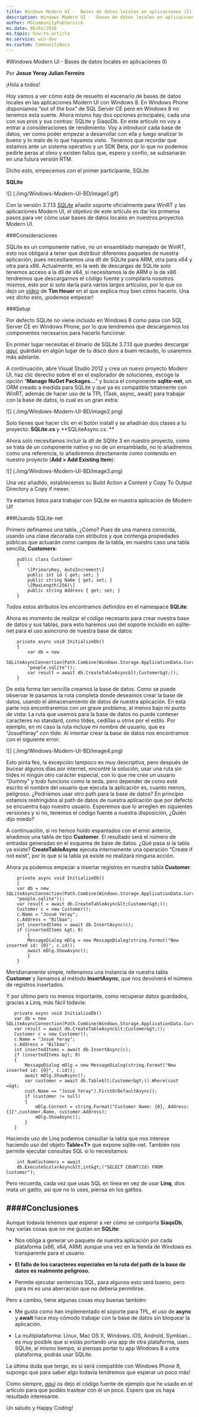 ```yaml
---
title: Windows Modern UI -  Bases de datos locales en aplicaciones (I)
description: Windows Modern UI -  Bases de datos locales en aplicaciones (I)
author: MSCommunityPubService
ms.date: 06/01/2016
ms.topic: how-to-article
ms.service: win-dev
ms.custom: CommunityDocs
---
```








#Windows Modern UI -  Bases de datos locales en aplicaciones (I)

Por **Josue Yeray Julian Ferreiro**


¡Hola a todos!

Hoy vamos a ver cómo está de resuelto el escenario de bases de datos
locales en las aplicaciones Modern UI con Windows 8. En Windows Phone
disponíamos “out of the box” de SQL Server CE pero en Windows 8 no
tenemos esta suerte. Ahora mismo hay dos opciones principales, cada una
con sus pros y sus contras: SQLite y SiaqoDb. En este artículo no voy a
entrar a consideraciones de rendimiento. Voy a introducir cada base de
datos, ver como poder empezar a desarrollar con ella y luego analizar lo
bueno y lo malo de lo que hayamos visto.  Tenemos que recordar que
estamos ante un sistema operativo y un SDK Beta, por lo que no podemos
pedirle peras al olmo y existen fallos que, espero y confío, se
subsanarán en una futura versión RTM.

Dicho esto, empecemos con el primer participante, SQLite

**SQLite**

![] (./img/Windows-Modern-UI-BD/image1.gif)

Con la versión 3.7.13 [*SQLite*](http://www.sqlite.org) añadió soporte
oficialmente para WinRT y las aplicaciones Modern UI, el objetivo de
este artículo es dar los primeros pasos para ver cómo usar bases de
datos locales en nuestros proyectos Modern UI.

###Consideraciones 


SQLite es un componente nativo, no un ensamblado manejado de WinRT, esto
nos obligará a tener que distribuir diferentes paquetes de nuestra
aplicación, pues necesitaremos una dll de SQLite para ARM, otra para x64
y otra para x86. Actualmente, en la web de descargas de SQLite solo
tenemos acceso a la dll de x64, si necesitamos la de ARM o la de x86
tendremos que descargarnos el código fuente y compilarla nosotros
mismos, esto por si solo daría para varios largos artículos, por lo que
os dejo un
[*vídeo*](http://timheuer.com/blog/archive/2012/06/05/howto-video-using-sqlite-in-metro-style-app.aspx)
de **Tim Heuer** en el que explica muy bien cómo hacerlo. Una vez dicho
esto, ¡podemos empezar!

###Setup


Por defecto SQLite no viene incluido en Windows 8 como pasa con SQL
Server CE en Windows Phone, por lo que tendremos que descargarnos los
componentes necesarios para hacerlo funcionar.

En primer lugar necesitas el binario de SQLite 3.7.13 que puedes
descargar [*aquí*](http://www.sqlite.org/download.html), guárdalo en
algún lugar de tu disco duro a buen recaudo, lo usaremos más adelante.

A continuación, abre Visual Studio 2012 y crea un nuevo proyecto Modern
UI, haz clic derecho sobre él en el explorador de soluciones, escoge la
opción “**Manage NuGet Packages…**” y busca el componente
**sqlite-net**, un ORM creado a medida para SQLite y que ya es
compatible totalmente con WinRT, además de hacer uso de la TPL (Task,
async, await) para trabajar con la base de datos, lo cual es un gran
extra:

![] (./img/Windows-Modern-UI-BD/image2.png)

Solo tienes que hacer clic en el botón install y se añadirán dos clases
a tu proyecto: **SQLite.cs** y **SQLiteAsync.cs. **

Ahora solo necesitamos incluir la dll de SQlite 3 en nuestro proyecto,
como se trata de un componente nativo y no de un ensamblado, no lo
añadiremos como una referencia, lo añadiremos directamente como
contenido en nuestro proyecto (**Add &gt; Add Existing Item**):

![] (./img/Windows-Modern-UI-BD/image3.png)

Una vez añadido, establecemos su Build Action a Content y Copy To Output
Directory a Copy if newer.

Ya estamos listos para trabajar con SQLite en nuestra aplicación de
Modern UI!

###Usando SQLite-net


Primero definamos una tabla, ¿Cómo? Pues de una manera conocida, usando
una clase decorada con atributos y que contenga propiedades públicas que
actuarán como campos de la tabla, en nuestro caso una tabla sencilla,
**Customers**:


```
    public class Customer
    {
        \[PrimaryKey, AutoIncrement\]
        public int id { get; set; }
        public string Name { get; set; }
        \[MaxLength(256)\]
        public string Address { get; set; }
    }
```
Todos estos atributos los encontramos definidos en el namespace
**SQLite**.

Ahora es momento de realizar el código necesario para crear nuestra base
de datos y sus tablas, para esto haremos uso del soporte incluido en
sqlite-net para el uso asíncrono de nuestra base de datos:


```
    private async void InitializeDb()
    {
        var db = new
        SQLiteAsyncConnection(Path.Combine(Windows.Storage.ApplicationData.Current.LocalFolder.Path,
        "people.sqlite"));
        var result = await db.CreateTableAsync&lt;Customer&gt;();
    }
```

De esta forma tan sencilla creamos la base de datos. Como se puede
observar le pasamos la ruta completa donde deseamos crear la base de
datos, usando el almacenamiento de datos de nuestra aplicación. En esta
parte nos encontraremos con un grave problema, al menos bajo mi punto de
vista: La ruta que usemos para la base de datos no puede contener
caracteres no standard, como tildes, cedillas u otros por el estilo. Por
ejemplo, en mi caso la ruta incluye mi nombre de usuario, que es
“JosuéYeray” con tilde. Al intentar crear la base de datos nos
encontramos con el siguiente error:

![] (./img/Windows-Modern-UI-BD/image4.png)

Esto pinta feo, la excepción tampoco es muy descriptiva, pero después de
bucear algunos días por internet, encontré la solución, usar una ruta
sin tildes ni ningún otro carácter especial, con lo que me cree un
usuario “Dummy” y todo funciono como la seda, pero depender de como esté
escrito el nombre del usuario que ejecuta la aplicación es, cuanto
menos, peligroso. ¿Podríamos usar otro path para la base de datos? En
principio estamos restringidos al path de datos de nuestra aplicación
que por defecto se encuentra bajo nuestro usuario. Esperemos que lo
arreglen en siguientes versiones y si no, tenemos el código fuente a
nuestra disposición, ¿Quién dijo miedo?

A continuación, si no hemos huido espantados con el error anterior,
añadimos una tabla de tipo **Customer**. El resultado será el número de
entradas generadas en el esquema de base de datos. ¿Qué pasa si la tabla
ya existe? **CreateTableAsync** ejecuta internamente una operación
“Create if not exist”, por lo que si la tabla ya existe no realizará
ninguna acción.

Ahora ya podemos empezar a insertar registros en nuestra tabla
**Customer**:


```
    private async void InitializeDb()
    {
    var db = new SQLiteAsyncConnection(Path.Combine(Windows.Storage.ApplicationData.Current.LocalFolder.Path,
    "people.sqlite"));
    var result = await db.CreateTableAsync&lt;Customer&gt;();
    Customer c = new Customer();
    c.Name = "Josué Yeray";
    c.Address = "Bilbao";
    int insertedItems = await db.InsertAsync(c);
    if (insertedItems &gt; 0)
        {
        MessageDialog mDlg = new MessageDialog(string.Format("New inserted id: {0}", c.id));
        await mDlg.ShowAsync();
        }
    }
```

Meridianamente simple, rellenamos una instancia de nuestra tabla
**Customer** y llamamos al método **InsertAsync**, que nos devolverá el
número de registros insertados.

Y por último pero no menos importante, como recuperar datos guardados,
gracias a Linq, más fácil todavía:

 ```   
    private async void InitializeDb()
    var db = new SQLiteAsyncConnection(Path.Combine(Windows.Storage.ApplicationData.Current.LocalFolder.Path,"people.sqlite"));
    var result = await db.CreateTableAsync&lt;Customer&gt;();
    Customer c = new Customer();
    c.Name = "Josué Yeray";
    c.Address = "Bilbao";
    int insertedItems = await db.InsertAsync(c);
    if (insertedItems &gt; 0)
    {
        MessageDialog mDlg = new MessageDialog(string.Format("New inserted id: {0}", c.id));
        await mDlg.ShowAsync();
        var customer = await db.Table&lt;Customer&gt;().Where(cust =&gt;
        cust.Name == "Josué Yeray").FirstOrDefaultAsync();
        if (customer != null)
        {
            mDlg.Content = string.Format("Customer Name: {0}, Address: {1}",customer.Name, customer.Address);
            mDlg.ShowAsync();
        }
    }
```

Haciendo uso de Linq podemos consultar la tabla que nos interese
haciendo uso del objeto **Table&lt;T&gt;** que expone sqlite-net.
También nos permite ejecutar consultas SQL si lo necesitamos:


```
    int NumCustomers = await
    db.ExecuteScalarAsync&lt;int&gt;("SELECT COUNT(Id) FROM Customer");
```

Pero recuerda, cada vez que usas SQL en línea en vez de usar **Linq**,
dios mata un gatito, así que no lo uses, piensa en los gatitos.

####Conclusiones
------------

Aunque todavía tenemos que esperar a ver cómo se comporta **SiaqoDb**,
hay varias cosas que no me gustan en **SQLite**:

- Nos obliga a generar un paquete de nuestra aplicación por cada
    plataforma (x86, x64, ARM) aunque una vez en la tienda de Windows es
    transparente para el usuario.

- **El fallo de los caracteres especiales en la ruta del path de la
    base de datos es realmente peligroso.**

- Permite ejecutar sentencias SQL, para algunos esto será bueno, pero
    para mí es una aberración que no debería permitirse.


Pero a cambio, tiene algunas cosas muy buenas también:

- Me gusta como han implementado el soporte para TPL, el uso de
    **async** y **await** hace muy cómodo trabajar con la base de datos
    sin bloquear la aplicación.

- La multiplataforma: Linux, Mac OS X, Windows, iOS, Android, Symbian…
    es muy posible que si estás portando una app de otra plataforma,
    uses SQLite, al mismo tiempo, si piensas portar tu app Windows 8 a
    otra plataforma, podrás usar SQLite.

La última duda que tengo, es si será compatible con Windows Phone 8,
supongo que para saber algo todavía tendremos que esperar un poco más!

Como siempre,
[*aquí*](https://skydrive.live.com/redir?resid=FD100135B82F3364!653) os
dejo el código fuente de ejemplo que he usado en el artículo para que
podáis trastear con él un poco. Espero que os haya resultado
interesante.

Un saludo y Happy Coding!


